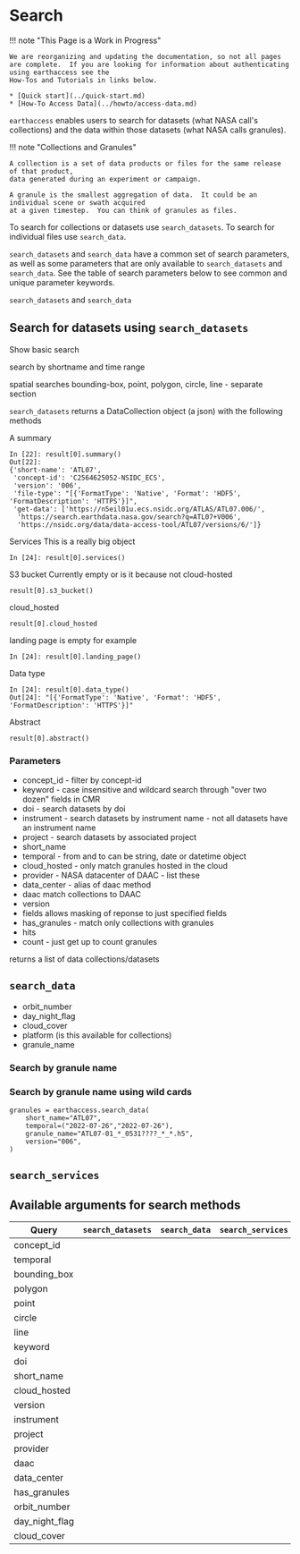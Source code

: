 # Search

!!! note "This Page is a Work in Progress"

    We are reorganizing and updating the documentation, so not all pages are complete.  If you are looking for information about authenticating using earthaccess see the
    How-Tos and Tutorials in links below.

    * [Quick start](../quick-start.md)
    * [How-To Access Data](../howto/access-data.md)

`earthaccess` enables users to search for datasets (what NASA call's collections) and the data within those datasets (what NASA calls granules).

!!! note "Collections and Granules"

    A collection is a set of data products or files for the same release of that product,
    data generated during an experiment or campaign.

    A granule is the smallest aggregation of data.  It could be an individual scene or swath acquired
    at a given timestep.  You can think of granules as files.

To search for collections or datasets use `search_datasets`.  To search for individual files use `search_data`.

`search_datasets` and `search_data` have a common set of search parameters, as well as some parameters that are only available to `search_datasets` and `search_data`.  See the table of search parameters below to see common and unique parameter keywords.

`search_datasets` and `search_data` 
## Search for datasets using `search_datasets`

Show basic search

search by shortname and time range

spatial searches bounding-box, point, polygon, circle, line - separate section

`search_datasets` returns a DataCollection object (a json) with the following methods


A summary
```
In [22]: result[0].summary()
Out[22]: 
{'short-name': 'ATL07',
 'concept-id': 'C2564625052-NSIDC_ECS',
 'version': '006',
 'file-type': "[{'FormatType': 'Native', 'Format': 'HDF5', 'FormatDescription': 'HTTPS'}]",
 'get-data': ['https://n5eil01u.ecs.nsidc.org/ATLAS/ATL07.006/',
  'https://search.earthdata.nasa.gov/search?q=ATL07+V006',
  'https://nsidc.org/data/data-access-tool/ATL07/versions/6/']}
```

Services
This is a really big object
```
In [24]: result[0].services()
```

S3 bucket
Currently empty or is it because not cloud-hosted
```
result[0].s3_bucket()
```

cloud_hosted
```
result[0].cloud_hosted
```

landing page is empty for example
```
In [24]: result[0].landing_page()
```

Data type
```
In [24]: result[0].data_type()
Out[24]: "[{'FormatType': 'Native', 'Format': 'HDF5', 'FormatDescription': 'HTTPS'}]"
```

Abstract
```
result[0].abstract()
```

### Parameters

- concept_id - filter by concept-id 
- keyword - case insensitive and wildcard search through "over two dozen" fields in CMR 
- doi - search datasets by doi
- instrument - search datasets by instrument name - not all datasets have an instrument name
- project - search datasets by associated project
- short_name
- temporal - from and to can be string, date or datetime object
- cloud_hosted - only match granules hosted in the cloud
- provider - NASA datacenter of DAAC - list these
- data_center - alias of daac method
- daac match collections to DAAC
- version  
- fields allows masking of reponse to just specified fields
- has_granules - match only collections with granules
- hits
- count - just get up to count granules

returns a list of data collections/datasets

## `search_data`

- orbit_number
- day_night_flag
- cloud_cover
- platform (is this available for collections)
- granule_name

### Search by granule name


### Search by granule name using wild cards

```
granules = earthaccess.search_data(
    short_name="ATL07",
    temporal=("2022-07-26","2022-07-26"),
    granule_name="ATL07-01_*_0531????_*_*.h5",
    version="006",
)
```

## `search_services`

## Available arguments for search methods

| Query | `search_datasets` | `search_data` | `search_services` |
|-------|-------------------|---------------|-------------------|
| concept_id | | | |
| temporal | | | |
| bounding_box | | | |
| polygon | | | |
| point | | | |
| circle | | | |
| line | | | |
| keyword | | | |
| doi | | | |
| short_name | | | |
| cloud_hosted | | | |
| version | | | |
| instrument | | | |
| project | | | |
| provider | | | |
| daac | | | |
| data_center | | | |
| has_granules | | | |
| orbit_number | | | |
| day_night_flag | | | |
| cloud_cover | | | |

